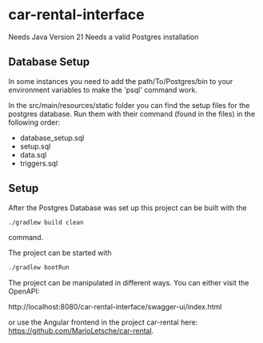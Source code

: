 # car-rental-interface

Needs Java Version 21
Needs a valid Postgres installation

## Database Setup

In some instances you need to add the path/To/Postgres/bin to your environment variables to make the 'psql' command work.

In the src/main/resources/static folder you can find the setup files for the postgres database. Run them with their command (found in the files) in the following order:

- database_setup.sql
- setup.sql
- data.sql
- triggers.sql

## Setup

After the Postgres Database was set up this project can be built with the

```bash
./gradlew build clean
```

command.

The project can be started with

```bash
./gradlew bootRun
```

The project can be manipulated in different ways. You can either visit the OpenAPI:

http://localhost:8080/car-rental-interface/swagger-ui/index.html

or use the Angular frontend in the project car-rental here: https://github.com/MarioLetsche/car-rental.